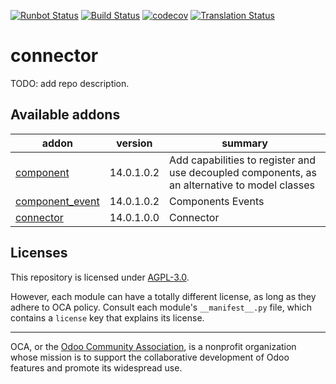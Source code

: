 [![Runbot Status](https://runbot.odoo-community.org/runbot/badge/flat/102/14.0.svg)](https://runbot.odoo-community.org/runbot/repo/github-com-oca-connector-102)
[![Build Status](https://travis-ci.com/OCA/connector.svg?branch=14.0)](https://travis-ci.com/OCA/connector)
[![codecov](https://codecov.io/gh/OCA/connector/branch/14.0/graph/badge.svg)](https://codecov.io/gh/OCA/connector)
[![Translation Status](https://translation.odoo-community.org/widgets/connector-14-0/-/svg-badge.svg)](https://translation.odoo-community.org/engage/connector-14-0/?utm_source=widget)

<!-- /!\ do not modify above this line -->

# connector

TODO: add repo description.

<!-- /!\ do not modify below this line -->

<!-- prettier-ignore-start -->

[//]: # (addons)

Available addons
----------------
addon | version | summary
--- | --- | ---
[component](component/) | 14.0.1.0.2 | Add capabilities to register and use decoupled components, as an alternative to model classes
[component_event](component_event/) | 14.0.1.0.2 | Components Events
[connector](connector/) | 14.0.1.0.0 | Connector

[//]: # (end addons)

<!-- prettier-ignore-end -->

## Licenses

This repository is licensed under [AGPL-3.0](LICENSE).

However, each module can have a totally different license, as long as they adhere to OCA
policy. Consult each module's `__manifest__.py` file, which contains a `license` key
that explains its license.

----

OCA, or the [Odoo Community Association](http://odoo-community.org/), is a nonprofit
organization whose mission is to support the collaborative development of Odoo features
and promote its widespread use.
